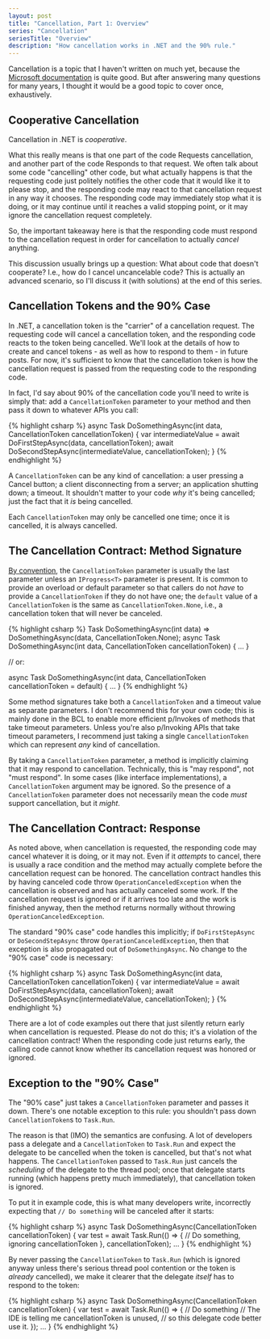 ```yaml
---
layout: post
title: "Cancellation, Part 1: Overview"
series: "Cancellation"
seriesTitle: "Overview"
description: "How cancellation works in .NET and the 90% rule."
---
```


Cancellation is a topic that I haven't written on much yet, because the [Microsoft documentation](https://docs.microsoft.com/en-us/dotnet/standard/threading/cancellation-in-managed-threads) is quite good. But after answering many questions for many years, I thought it would be a good topic to cover once, exhaustively.

## Cooperative Cancellation

Cancellation in .NET is *cooperative*.

What this really means is that one part of the code Requests cancellation, and another part of the code Responds to that request. We often talk about some code "cancelling" other code, but what actually happens is that the requesting code just politely notifies the other code that it would like it to please stop, and the responding code may react to that cancellation request in any way it chooses. The responding code may immediately stop what it is doing, or it may continue until it reaches a valid stopping point, or it may ignore the cancellation request completely.

So, the important takeaway here is that the responding code must respond to the cancellation request in order for cancellation to actually *cancel* anything.

This discussion usually brings up a question: What about code that doesn't cooperate? I.e., how do I cancel uncancelable code? This is actually an advanced scenario, so I'll discuss it (with solutions) at the end of this series.

## Cancellation Tokens and the 90% Case

In .NET, a cancellation token is the "carrier" of a cancellation request. The requesting code will cancel a cancellation token, and the responding code reacts to the token being cancelled. We'll look at the details of how to create and cancel tokens - as well as how to respond to them - in future posts. For now, it's sufficient to know that the cancellation token is how the cancellation request is passed from the requesting code to the responding code.

In fact, I'd say about 90% of the cancellation code you'll need to write is simply that: add a `CancellationToken` parameter to your method and then pass it down to whatever APIs you call:

{% highlight csharp %}
async Task DoSomethingAsync(int data, CancellationToken cancellationToken)
{
    var intermediateValue = await DoFirstStepAsync(data, cancellationToken);
    await DoSecondStepAsync(intermediateValue, cancellationToken);
}
{% endhighlight %}

A `CancellationToken` can be any kind of cancellation: a user pressing a Cancel button; a client disconnecting from a server; an application shutting down; a timeout. It shouldn't matter to your code *why* it's being cancelled; just the fact that it *is* being cancelled.

Each `CancellationToken` may only be cancelled one time; once it is cancelled, it is always cancelled.

## The Cancellation Contract: Method Signature

[By convention](https://docs.microsoft.com/en-us/dotnet/standard/asynchronous-programming-patterns/task-based-asynchronous-pattern-tap#cancellation-optional), the `CancellationToken` parameter is usually the last parameter unless an `IProgress<T>` parameter is present. It is common to provide an overload or default parameter so that callers do not *have* to provide a `CancellationToken` if they do not have one; the `default` value of a `CancellationToken` is the same as `CancellationToken.None`, i.e., a cancellation token that will never be canceled.

{% highlight csharp %}
Task DoSomethingAsync(int data) => DoSomethingAsync(data, CancellationToken.None);
async Task DoSomethingAsync(int data, CancellationToken cancellationToken)
{
    ...
}

// or:

async Task DoSomethingAsync(int data, CancellationToken cancellationToken = default)
{
    ...
}
{% endhighlight %}

Some method signatures take both a `CancellationToken` and a timeout value as separate parameters. I don't recommend this for your own code; this is mainly done in the BCL to enable more efficient p/Invokes of methods that take timeout parameters. Unless you're also p/Invoking APIs that take timeout parameters, I recommend just taking a single `CancellationToken` which can represent *any* kind of cancellation.

By taking a `CancellationToken` parameter, a method is implicitly claiming that it may respond to cancellation. Technically, this is "may respond", not "must respond". In some cases (like interface implementations), a `CancellationToken` argument may be ignored. So the presence of a `CancellationToken` parameter does not necessarily mean the code *must* support cancellation, but it *might*.

## The Cancellation Contract: Response

As noted above, when cancellation is requested, the responding code may cancel whatever it is doing, or it may not. Even if it *attempts* to cancel, there is usually a race condition and the method may actually complete before the cancellation request can be honored. The cancellation contract handles this by having canceled code throw `OperationCanceledException` when the cancellation is observed and has actually canceled some work. If the cancellation request is ignored or if it arrives too late and the work is finished anyway, then the method returns normally without throwing `OperationCanceledException`.

The standard "90% case" code handles this implicitly; if `DoFirstStepAsync` or `DoSecondStepAsync` throw `OperationCanceledException`, then that exception is also propagated out of `DoSomethingAsync`. No change to the "90% case" code is necessary:

{% highlight csharp %}
async Task DoSomethingAsync(int data, CancellationToken cancellationToken)
{
    var intermediateValue = await DoFirstStepAsync(data, cancellationToken);
    await DoSecondStepAsync(intermediateValue, cancellationToken);
}
{% endhighlight %}

<div class="alert alert-danger" markdown="1">
<i class="fa fa-exclamation-triangle fa-2x pull-left"></i>

There are a lot of code examples out there that just silently return early when cancellation is requested. Please do not do this; it's a violation of the cancellation contract! When the responding code just returns early, the calling code cannot know whether its cancellation request was honored or ignored.
</div>

## Exception to the "90% Case"

The "90% case" just takes a `CancellationToken` parameter and passes it down. There's one notable exception to this rule: you shouldn't pass down `CancellationToken`s to `Task.Run`.

The reason is that (IMO) the semantics are confusing. A lot of developers pass a delegate and a `CancellationToken` to `Task.Run` and expect the delegate to be cancelled when the token is cancelled, but that's not what happens. The `CancellationToken` passed to `Task.Run` just cancels the *scheduling* of the delegate to the thread pool; once that delegate starts running (which happens pretty much immediately), that cancellation token is ignored.

To put it in example code, this is what many developers write, incorrectly expecting that `// Do something` will be canceled after it starts:

{% highlight csharp %}
async Task DoSomethingAsync(CancellationToken cancellationToken)
{
    var test = await Task.Run(() =>
    {
        // Do something, ignoring cancellationToken
    }, cancellationToken);
    ...
}
{% endhighlight %}

By never passing the `CancellationToken` to `Task.Run` (which is ignored anyway unless there's serious thread pool contention or the token is *already* cancelled), we make it clearer that the delegate *itself* has to respond to the token:

{% highlight csharp %}
async Task DoSomethingAsync(CancellationToken cancellationToken)
{
    var test = await Task.Run(() =>
    {
        // Do something
        // The IDE is telling me cancellationToken is unused,
        //    so this delegate code better use it.
    });
    ...
}
{% endhighlight %}
